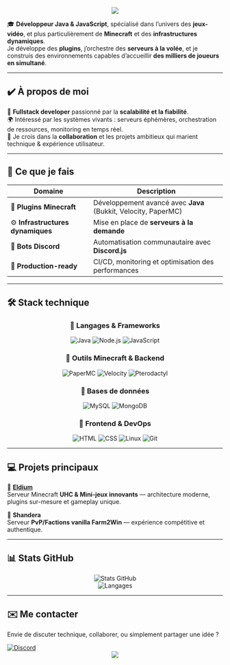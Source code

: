 <div align="center">
  <img src="https://capsule-render.vercel.app/api?type=waving&color=3BA55D&height=150&section=header&text=🌿%20Hello%20tout%20le%20monde,%20c'est%20Feuilla%20!&fontSize=28&fontColor=ffffff" />
</div>

🎓 **Développeur Java & JavaScript**, spécialisé dans l’univers des **jeux-vidéo**, et plus particulièrement de **Minecraft** et des **infrastructures dynamiques**.  
Je développe des **plugins**, j’orchestre des **serveurs à la volée**, et je construis des environnements capables d’accueillir **des milliers de joueurs en simultané**.

---

## ✔️ À propos de moi  

💼 **Fullstack developer** passionné par la **scalabilité et la fiabilité**.  
🌍 Intéressé par les systèmes vivants : serveurs éphémères, orchestration de ressources, monitoring en temps réel.  
🤝 Je crois dans la **collaboration** et les projets ambitieux qui marient technique & expérience utilisateur.  

---

## 🔧 Ce que je fais

| Domaine | Description |
|---------|-------------|
| 🧩 **Plugins Minecraft** | Développement avancé avec **Java** (Bukkit, Velocity, PaperMC) |
| ⚙️ **Infrastructures dynamiques** | Mise en place de **serveurs à la demande** |
| 🤖 **Bots Discord** | Automatisation communautaire avec **Discord.js** |
| 🧪 **Production-ready** | CI/CD, monitoring et optimisation des performances |

---

## 🛠️ Stack technique

<div align="center">

### 🔹 Langages & Frameworks  
![Java](https://img.shields.io/badge/Java-%23ED8B00.svg?style=for-the-badge&logo=openjdk&logoColor=white) ![Node.js](https://img.shields.io/badge/Node.js-339933?style=for-the-badge&logo=nodedotjs&logoColor=white) ![JavaScript](https://img.shields.io/badge/JavaScript-F7DF1E?style=for-the-badge&logo=javascript&logoColor=black)

### 🔹 Outils Minecraft & Backend  
![PaperMC](https://img.shields.io/badge/PaperMC-white?style=for-the-badge&logoColor=black) ![Velocity](https://img.shields.io/badge/Velocity-black?style=for-the-badge) ![Pterodactyl](https://img.shields.io/badge/Pterodactyl-2C2F33?style=for-the-badge&logoColor=white)

### 🔹 Bases de données  
![MySQL](https://img.shields.io/badge/MySQL-4479A1?style=for-the-badge&logo=mysql&logoColor=white) ![MongoDB](https://img.shields.io/badge/MongoDB-4EA94B?style=for-the-badge&logo=mongodb&logoColor=white)

### 🔹 Frontend & DevOps  
![HTML](https://img.shields.io/badge/HTML5-E34F26?style=for-the-badge&logo=html5&logoColor=white) ![CSS](https://img.shields.io/badge/CSS3-1572B6?style=for-the-badge&logo=css3&logoColor=white) ![Linux](https://img.shields.io/badge/Linux-FCC624?style=for-the-badge&logo=linux&logoColor=black) ![Git](https://img.shields.io/badge/Git-F05032?style=for-the-badge&logo=git&logoColor=white)

</div>

---

## 💻 Projets principaux

🔹 **[Eldium](https://discord.gg/DZVxRpAqKg)**  
Serveur Minecraft **UHC & Mini-jeux innovants** — architecture moderne, plugins sur-mesure et gameplay unique.  

🔹 **Shandera**  
Serveur **PvP/Factions vanilla Farm2Win** — expérience compétitive et authentique.  

---

## 📊 Stats GitHub

<div align="center">

![Stats GitHub](https://github-readme-stats.vercel.app/api?username=feuilla&show_icons=true&theme=github_dark&hide_border=true&count_private=true&include_all_commits=true)  
![Langages](https://github-readme-stats.vercel.app/api/top-langs/?username=feuilla&layout=compact&theme=github_dark&hide_border=true)

</div>

---

## ✉️ Me contacter
Envie de discuter technique, collaborer, ou simplement partager une idée ?
<div align="left">
  <a href="https://discord.com/users/856846166627713024">
    <img src="https://img.shields.io/badge/💬%20Discord-5865F2?style=for-the-badge&logo=discord&logoColor=white" alt="Discord">
  </a>
</div>

<div align="center">
  <img src="https://capsule-render.vercel.app/api?type=waving&color=3BA55D&height=150&section=footer&text=👋%20Au%20plaisir%20de%20vous%20retrouver%20sur%20mes%20projets%20!&fontSize=20&fontColor=ffffff" />
</div>
